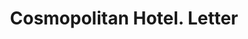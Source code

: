 ---
doi: 10.7916/D8VD89HD
date_other: '1908'
date_other_textual: '1908'
form: correspondence
genre:
- Letters (correspondence)
name:
- Cosmopolitan Hotel
object_in_context_url: https://biggert.cul.columbia.edu/items/view/ave_biggert_00972
subject_hierarchical_geographic:
- New York, New York, United States
subject_name:
- Cosmopolitan Hotel
title: Cosmopolitan Hotel. Letter
sort_title: Cosmopolitan Hotel. Letter
call_number: ave_biggert_00972
coordinates:
- 40.71277777777778,-74.00583333333333
pid: ave_biggert_00972
identifiers: ave_biggert_00972
thumbnail: https://derivativo-2.library.columbia.edu/iiif/2/ldpd:344354/full/!256,256/0/native.jpg
permalink: /biggert/ave_biggert_00972/
layout: iiif-image-page
---